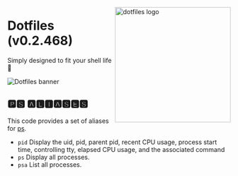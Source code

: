 <!-- markdownlint-disable MD033 MD041 MD043 -->

<img src="https://kura.pro/dotfiles/v2/images/logos/dotfiles.svg"
alt="dotfiles logo" width="261" align="right" />

<!-- markdownlint-enable MD033 MD041 MD043 -->

# Dotfiles (v0.2.468)

Simply designed to fit your shell life 🐚

![Dotfiles banner][banner]

## 🅿🆂 🅰🅻🅸🅰🆂🅴🆂

This code provides a set of aliases for
[ps](https://www.gnu.org/software/ps/).

- `pid` Display the uid, pid, parent pid, recent CPU usage, process
  start time, controlling tty, elapsed CPU usage, and the associated
  command
- `ps` Display all processes.
- `psa` List all processes.

[banner]: https://kura.pro/dotfiles/v2/images/titles/title-dotfiles.svg
